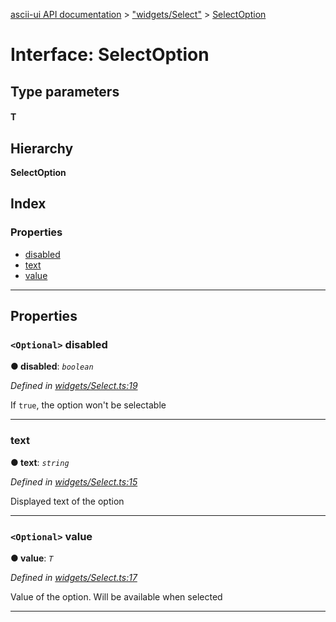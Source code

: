 [ascii-ui API documentation](../README.md) > ["widgets/Select"](../modules/_widgets_select_.md) > [SelectOption](../interfaces/_widgets_select_.selectoption.md)

# Interface: SelectOption

## Type parameters
#### T 
## Hierarchy

**SelectOption**

## Index

### Properties

* [disabled](_widgets_select_.selectoption.md#disabled)
* [text](_widgets_select_.selectoption.md#text)
* [value](_widgets_select_.selectoption.md#value)

---

## Properties

<a id="disabled"></a>

### `<Optional>` disabled

**● disabled**: *`boolean`*

*Defined in [widgets/Select.ts:19](https://github.com/danikaze/ascii-ui/blob/da18f7c/src/widgets/Select.ts#L19)*

If `true`, the option won't be selectable

___
<a id="text"></a>

###  text

**● text**: *`string`*

*Defined in [widgets/Select.ts:15](https://github.com/danikaze/ascii-ui/blob/da18f7c/src/widgets/Select.ts#L15)*

Displayed text of the option

___
<a id="value"></a>

### `<Optional>` value

**● value**: *`T`*

*Defined in [widgets/Select.ts:17](https://github.com/danikaze/ascii-ui/blob/da18f7c/src/widgets/Select.ts#L17)*

Value of the option. Will be available when selected

___

